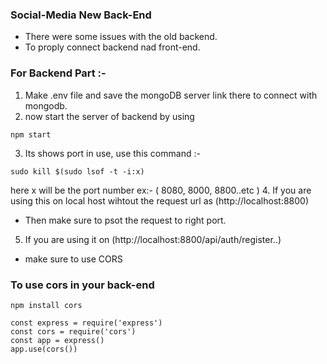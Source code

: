 ### Social-Media New Back-End

* There were some issues with the old backend.
* To proply connect backend nad front-end.

### For Backend Part :-

1. Make .env file and save the mongoDB server link there to connect with mongodb.
2. now start the server of backend by using 
```
npm start
```
3. Its shows port in use, use this command :-
```
sudo kill $(sudo lsof -t -i:x)
``` 
here x will be the port number ex:- ( 8080, 8000, 8800..etc ) 
4. If you are using this on local host wihtout the request url as (http://localhost:8800)
- Then make sure to psot the request to right port.
5. If you are using it on (http://localhost:8800/api/auth/register..)
- make sure to use CORS

### To use cors in your back-end

```
npm install cors
```
```
const express = require('express')
const cors = require('cors')
const app = express()
app.use(cors())
```